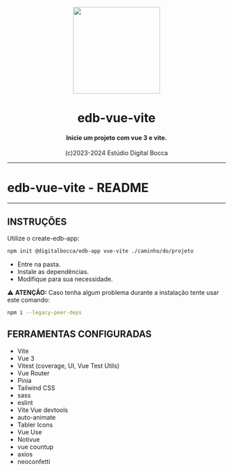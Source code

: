 <p align="center">
  <img src="https://estudiodigitalbocca.com.br/edb-logo.svg" width="200px">
  <h1 align="center">edb-vue-vite</h1>
  <h4 align="center">
    Inicie um projeto com vue 3 e vite.
  </h4>
  <p align="center">(c)2023-2024 Estúdio Digital Bocca</p>
</p>

---

# edb-vue-vite - README

---

## INSTRUÇÕES

Utilize o create-edb-app:

```bash
npm init @digitalbocca/edb-app vue-vite ./caminho/do/projeto
```

- Entre na pasta.
- Instale as dependências.
- Modifique para sua necessidade.

⚠️ **ATENÇÃO:** Caso tenha algum problema durante a instalação tente usar este comando:

```bash
npm i --legacy-peer-deps
```

## FERRAMENTAS CONFIGURADAS

- Vite
- Vue 3
- Vitest (coverage, UI, Vue Test Utils)
- Vue Router
- Pinia
- Tailwind CSS
- sass
- eslint
- Vite Vue devtools
- auto-animate
- Tabler Icons
- Vue Use
- Notivue
- vue countup
- axios
- neoconfetti
